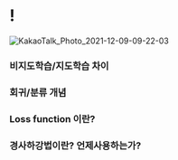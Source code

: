 # !
![KakaoTalk_Photo_2021-12-09-09-22-03](https://user-images.githubusercontent.com/89058117/145312010-b70bcd1e-ed09-4b53-b5f4-f106a305ffa3.jpeg)

### 비지도학습/지도학습 차이

### 회귀/분류 개념

### Loss function 이란?

### 경사하강법이란? 언제사용하는가?
